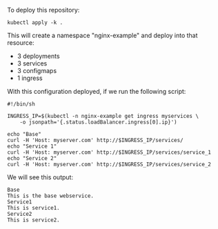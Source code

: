 To deploy this repository:

```
kubectl apply -k .
```

This will create a namespace "nginx-example" and deploy into that resource:

- 3 deployments
- 3 services
- 3 configmaps
- 1 ingress

With this configuration deployed, if we run the following script:

```
#!/bin/sh

INGRESS_IP=$(kubectl -n nginx-example get ingress myservices \
	-o jsonpath='{.status.loadBalancer.ingress[0].ip}')

echo "Base"
curl -H 'Host: myserver.com' http://$INGRESS_IP/services/
echo "Service 1"
curl -H 'Host: myserver.com' http://$INGRESS_IP/services/service_1
echo "Service 2"
curl -H 'Host: myserver.com' http://$INGRESS_IP/services/service_2
```

We will see this output:

```
Base
This is the base webservice.
Service1
This is service1.
Service2
This is service2.
```
